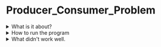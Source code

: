 # Producer_Consumer_Problem
<details>
  <summary>What is it about?</summary>
  <p>This program is to understand how semaphores and threading works.</p>
  <p>It controlls when values are placed into the buffer (producer) and values taken out (consumer).</p>
  <p>This program works best on Linux.</p>
</details>
<details>
  <summary>How to run the program</summary>
  <ol>
    <li>Download the "Program_Files" and place it in a location on your PC.</li>
    <li>In terminal, set your directory to location of "Program_Files".</li>
    <li>Use gcc to complie the source code.</li>
      <ul>
        <li><code>$ gcc producer.c -pthread -lrt -o producer</code></li>
        <li><code>$ gcc consumer.c -pthread -lrt -o consumer</code></li>
      </ul>
    <li>Run both programs at the same time to see the code working.</li>
    <ul>
      <li><code>$ ./producer & ./consumer &</code></li>
    </ul>
  </ol>
</details>
<details>
  <summary>What didn't work well.</summary>
  <p>This is the first time working with semaphores and pthread to get both programs to work with each other.</p>
  <p>This was the first time using C programing language in a very long time so I had to relearn it to get the program up and running.</p>
  <p>I had a lot of issues trying to get the producer to come up first because it kept on going to the consumer portion first.</p>
  <p>I also had the issue of the producer and the consumer running at the same time. I was able to fix this by using sleep() in the consumer portion only.</p>
  <p>I was not able to get the consumer to wait at the start up of the program. I am still working on trying to fix this problem.</p>
</details>
